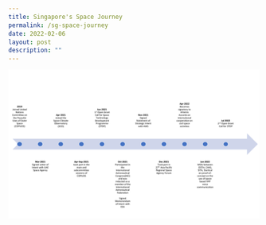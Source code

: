 ```yaml
---
title: Singapore's Space Journey
permalink: /sg-space-journey
date: 2022-02-06
layout: post
description: ""
---
```


![OSTIn Key Milestones](/images/Milestone%20picture.png)